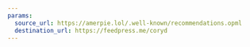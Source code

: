 ```yaml
---
params:
  source_url: https://amerpie.lol/.well-known/recommendations.opml
  destination_url: https://feedpress.me/coryd
---
```

